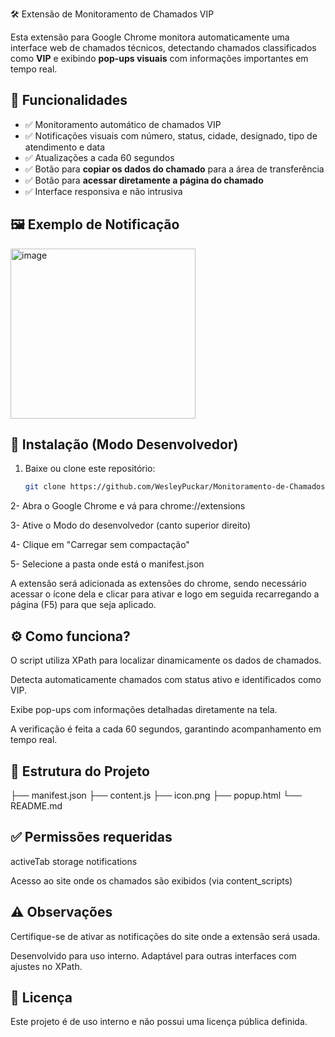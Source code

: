 🛠️ Extensão de Monitoramento de Chamados VIP

Esta extensão para Google Chrome monitora automaticamente uma interface web de chamados técnicos, detectando chamados classificados como **VIP** e exibindo **pop-ups visuais** com informações importantes em tempo real.

## 📌 Funcionalidades

- ✅ Monitoramento automático de chamados VIP
- ✅ Notificações visuais com número, status, cidade, designado, tipo de atendimento e data
- ✅ Atualizações a cada 60 segundos
- ✅ Botão para **copiar os dados do chamado** para a área de transferência
- ✅ Botão para **acessar diretamente a página do chamado**
- ✅ Interface responsiva e não intrusiva

## 🖼️ Exemplo de Notificação
<img width="296" height="272" alt="image" src="https://github.com/user-attachments/assets/092ce755-4a36-473f-960a-ae29b81e1f8e" />

## 🧩 Instalação (Modo Desenvolvedor)

1. Baixe ou clone este repositório:
   ```bash
   git clone https://github.com/WesleyPuckar/Monitoramento-de-Chamados-VIP---Notifica-es-Autom-ticas.git
   
2- Abra o Google Chrome e vá para chrome://extensions

3- Ative o Modo do desenvolvedor (canto superior direito)

4- Clique em "Carregar sem compactação"

5- Selecione a pasta onde está o manifest.json

 A extensão será adicionada as extensões do chrome, sendo necessário acessar o ícone dela e clicar para ativar e logo em seguida recarregando a página (F5) para que seja aplicado.

## ⚙️ **Como funciona?**

O script utiliza XPath para localizar dinamicamente os dados de chamados.

Detecta automaticamente chamados com status ativo e identificados como VIP.

Exibe pop-ups com informações detalhadas diretamente na tela.

A verificação é feita a cada 60 segundos, garantindo acompanhamento em tempo real.

## 📁 **Estrutura do Projeto**
├── manifest.json
├── content.js
├── icon.png
├── popup.html
└── README.md

## ✅ **Permissões requeridas**
activeTab
storage
notifications

Acesso ao site onde os chamados são exibidos (via content_scripts)

## ⚠️ **Observações**
Certifique-se de ativar as notificações do site onde a extensão será usada.

Desenvolvido para uso interno. Adaptável para outras interfaces com ajustes no XPath.

## 📄 **Licença**
Este projeto é de uso interno e não possui uma licença pública definida.

